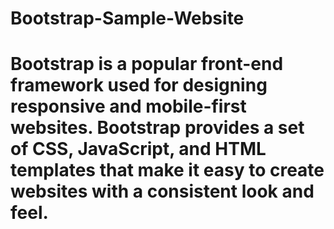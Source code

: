 ﻿# Bootstrap-Sample-Website
# Bootstrap is a popular front-end framework used for designing responsive and mobile-first websites. Bootstrap provides a set of CSS, JavaScript, and HTML templates that make it easy to create websites with a consistent look and feel.
